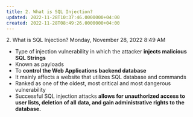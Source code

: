 ```yaml
---
title: 2. What is SQL Injection?
updated: 2022-11-28T10:37:46.0000000+04:00
created: 2022-11-28T08:49:26.0000000+04:00
---
```


2\. What is SQL Injection?
Monday, November 28, 2022
8:49 AM

- Type of injection vulnerability in which the attacker **injects malicious SQL Strings**
- Known as payloads
- To **control the Web Applications backend database**
- It mainly affects a website that utilizes SQL database and commands
- Ranked as one of the oldest, most critical and most dangerous vulnerability
- Successful SQL injection attacks **allows for unauthorized access to user lists, deletion of all data, and gain administrative rights to the database.**

